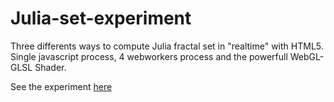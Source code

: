 Julia-set-experiment
====================

Three differents ways to compute Julia fractal set in "realtime" with HTML5. Single javascript process, 4 webworkers process and the powerfull WebGL-GLSL Shader.

See the experiment [here](http://www.ycake.fr/julia/)